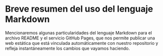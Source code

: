 # Breve resumen del uso del lenguaje Markdown
Mencionaremos algunas particularidades del lenguaje Markdown para el archivo README y el servicio GitHub Pages, que nos permite publicar una web estática que está vinculada automáticamente con nuestro repositorio y refleja instantáneamente los cambios que vayamos haciendo. 
